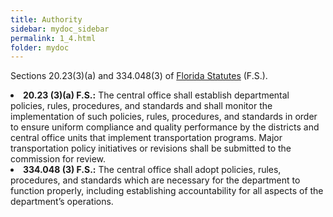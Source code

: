 ```yaml
---
title: Authority
sidebar: mydoc_sidebar
permalink: 1_4.html
folder: mydoc
---
```



<style>
  div{text-align: justify;}
</style>

Sections 20.23(3)(a) and 334.048(3) of <a href="http://www.leg.state.fl.us/statutes/">Florida Statutes</a> (F.S.).

<li><b>20.23 (3)(a) F.S.:</b> The central office shall establish departmental policies, rules, procedures, and standards and shall monitor the implementation of such policies, rules, procedures, and standards in order to ensure uniform compliance and quality performance by the districts and central office units that implement transportation programs. Major transportation policy initiatives or revisions shall be submitted to the commission for review. </li>

<li><b>334.048 (3) F.S.:</b> The central office shall adopt policies, rules, procedures, and standards which are necessary for the department to function properly, including establishing accountability for all aspects of the department’s operations. </li>

